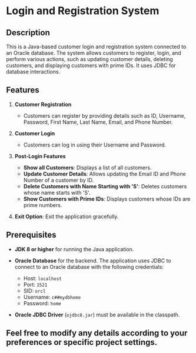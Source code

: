 # Login and Registration System

## Description

This is a Java-based customer login and registration system connected to an Oracle database. The system allows customers to register, login, and perform various actions, such as updating customer details, deleting customers, and displaying customers with prime IDs. It uses JDBC for database interactions.

## Features

1. **Customer Registration**
   - Customers can register by providing details such as ID, Username, Password, First Name, Last Name, Email, and Phone Number.
   
2. **Customer Login**
   - Customers can log in using their Username and Password.
   
3. **Post-Login Features**
   - **Show all Customers**: Displays a list of all customers.
   - **Update Customer Details**: Allows updating the Email ID and Phone Number of a customer by ID.
   - **Delete Customers with Name Starting with 'S'**: Deletes customers whose name starts with 'S'.
   - **Show Customers with Prime IDs**: Displays customers whose IDs are prime numbers.
   
4. **Exit Option**: Exit the application gracefully.

## Prerequisites

- **JDK 8 or higher** for running the Java application.
- **Oracle Database** for the backend. The application uses JDBC to connect to an Oracle database with the following credentials:
  - Host: `localhost`
  - Port: `1521`
  - SID: `orcl`
  - Username: `c##mydbhome`
  - Password: `home`

- **Oracle JDBC Driver** (`ojdbc8.jar`) must be available in the classpath.



## Feel free to modify any details according to your preferences or specific project settings.
